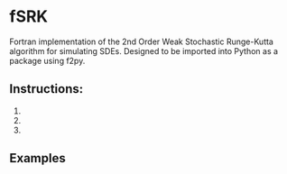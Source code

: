 # fSRK

Fortran implementation of the 2nd Order Weak Stochastic Runge-Kutta algorithm for simulating SDEs. Designed to be imported into Python as a package using f2py.

Instructions:
-------------

1.

2. 

3. 

Examples
--------





